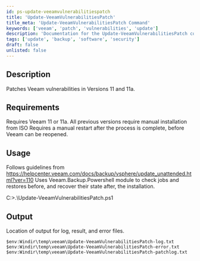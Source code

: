 ```yaml
---
id: ps-update-veeamvulnerabilitiespatch
title: 'Update-VeeamVulnerabilitiesPatch'
title_meta: 'Update-VeeamVulnerabilitiesPatch Command'
keywords: ['veeam', 'patch', 'vulnerabilities', 'update']
description: 'Documentation for the Update-VeeamVulnerabilitiesPatch command to patch Veeam vulnerabilities in Versions 11 and 11a.'
tags: ['update', 'backup', 'software', 'security']
draft: false
unlisted: false
---
```

## Description
Patches Veeam vulnerabilities in Versions 11 and 11a.

## Requirements
Requires Veeam 11 or 11a. All previous versions require manual installation from ISO
Requires a manual restart after the process is complete, before Veeam can be reopened.

## Usage
Follows guidelines from https://helpcenter.veeam.com/docs/backup/vsphere/update_unattended.html?ver=110
Uses Veeam.Backup.Powershell module to check jobs and restores before, and recover their state after, the installation.


C:\>.\Update-VeeamVulnerabilitiesPatch.ps1

## Output
Location of output for log, result, and error files.

    $env:Windir\temp\veeam\Update-VeeamVulnerabilitiesPatch-log.txt
    $env:Windir\temp\veeam\Update-VeeamVulnerabilitiesPatch-error.txt
    $env:Windir\temp\veeam\Update-VeeamVulnerabilitiesPatch-patchlog.txt
